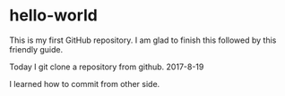 # hello-world
This is my first GitHub repository. I am glad to finish this followed by this friendly guide. 

Today I git clone a repository from github.
2017-8-19

I learned how to commit from other side.